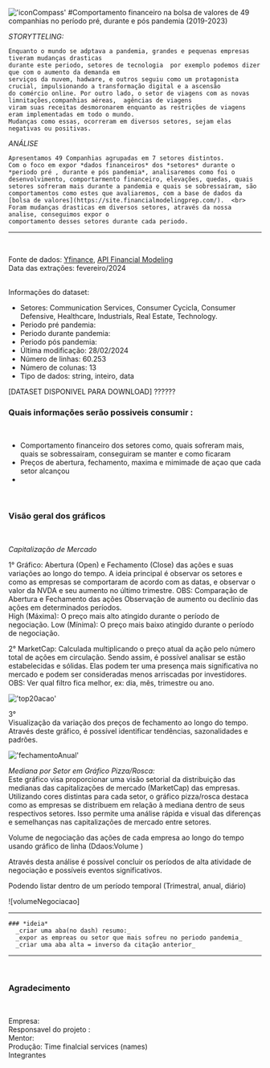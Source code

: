 !['iconCompass']() #Comportamento financeiro na bolsa de valores de 49 companhias no período pré, durante e pós pandemia (2019-2023)  


_*STORYTTELING:*_

    Enquanto o mundo se adptava a pandemia, grandes e pequenas empresas tiveram mudanças drasticas 
    durante este periodo, setores de tecnologia  por exemplo podemos dizer que com o aumento da demanda em 
    serviços da nuvem, hadware, e outros seguiu como um protagonista crucial, impulsionando a transformação digital e a ascensão 
    do comércio online. Por outro lado, o setor de viagens com as novas limnitações,companhias aéreas,  agências de viagens
    viram suas receitas desmoronarem enquanto as restrições de viagens eram implementadas em todo o mundo.
    Mudanças como essas, ocorreram em diversos setores, sejam elas negativas ou positivas.

 _*ANÁLISE*_

    Apresentamos 49 Companhias agrupadas em 7 setores distintos. 
    Com o foco em expor *dados financeiros* dos *setores* durante o *periodo pré , durante e pós pandemia*, analisaremos como foi o desenvolvimento, comportarmento financeiro, elevações, quedas, quais setores sofreram mais durante a pandemia e quais se sobressaíram, são comportamentos como estes que avaliaremos, com a base de dados da [bolsa de valores](https://site.financialmodelingprep.com/).  <br>
    Foram mudanças drasticas em diversos setores, através da nossa analise, conseguimos expor o
    comportamento desses setores durante cada periodo.

---
<br>

Fonte de dados: [Yfinance](https://pypi.org/project/yfinance/), [API Financial Modeling](https://site.financialmodelingprep.com/developer/docs)  <br> 
Data das extrações: fevereiro/2024  <br>
<br>

Informações do dataset:  <br>  
- Setores: Communication Services, Consumer Cycicla, Consumer Defensive, Healthcare, Industrials, Real Estate, Technology. <br>
- Periodo pré pandemia: <br> 
- Periodo durante pandemia: <br> 
- Periodo pós pandemia: <br> 
- Última modificação: 28/02/2024 <br>
- Número de linhas: 60.253  <br>
- Número de colunas: 13 <br>
- Tipo de dados: string, inteiro, data  <br>

[DATASET DISPONIVEL PARA DOWNLOAD] ??????
  

### Quais informações serão possiveis consumir :
<br>

- Comportamento financeiro dos setores como, quais sofreram mais, quais se sobressairam, conseguiram se manter e como ficaram <br>
- Preços de abertura, fechamento, maxima e mimimade de açao que cada setor alcançou <br>
- 
<br>


  
### Visão geral dos gráficos 
<br> 
  
  
*Capitalização de Mercado*  
  
1° Gráfico: Abertura (Open) e Fechamento (Close) das ações e suas variações ao longo do tempo. A ideia principal é observar os setores e como as empresas se comportaram de acordo com as datas, e observar o valor da NVDA e seu aumento no último trimestre. 
OBS: Comparação de Abertura e Fechamento das ações 
Observação de aumento ou declínio das ações em determinados períodos.  
High (Máxima): O preço mais alto atingido durante o período de negociação. 
Low (Mínima): O preço mais baixo atingido durante o período de negociação. 
 
2° MarketCap: Calculada multiplicando o preço atual da ação pelo número total de ações em circulação.  Sendo assim, é possível analisar se estão estabelecidas e sólidas. Elas podem ter uma presença mais significativa no mercado e podem ser consideradas menos arriscadas por investidores.  OBS: Ver qual filtro fica melhor, ex: dia, mês, trimestre ou ano. 
  
!['top20acao']() 
  
3°   
Visualização da variação dos preços de fechamento ao longo do tempo.  
Através deste gráfico, é possível identificar tendências, sazonalidades e padrões. 
  
!['fechamentoAnual']()  
  
  
  
*Mediana por Setor em Gráfico Pizza/Rosca:* <br>
Este gráfico visa proporcionar uma visão setorial da distribuição das medianas das capitalizações de mercado (MarketCap) das empresas. Utilizando cores distintas para cada setor, o gráfico pizza/rosca destaca como as empresas se distribuem em relação à mediana dentro de seus respectivos setores. Isso permite uma análise rápida e visual das diferenças e semelhanças nas capitalizações de mercado entre setores.

  
  
  
  
Volume de negociação das ações de cada empresa ao longo do tempo usando gráfico de linha (Ddaos:Volume )  
  
  
  
  
  
Através desta análise é possível concluir os períodos de alta atividade de negociação e possíveis eventos significativos.  
  
Podendo listar dentro de um período temporal (Trimestral, anual, diário)  
  
  
  
![volumeNegociacao]  
  
  
--- 

    ### *ideia*
      _criar uma aba(no dash) resumo:_ 
      _expor as empreas ou setor que mais sofreu no periodo pandemia_ 
      _criar uma aba alta = inverso da citação anterior_  

--- 
<br> 
  
### Agradecimento 

<br>

Empresa: <br>
Responsavel do projeto : <br>
Mentor: <br>
Produção: Time finalcial services (names) <br>
Integrantes <br>
